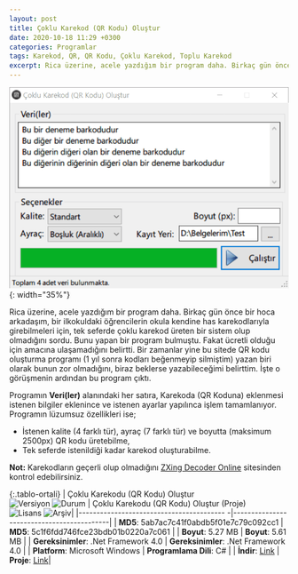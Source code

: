 ```yaml
---
layout: post
title: Çoklu Karekod (QR Kodu) Oluştur
date: 2020-10-18 11:29 +0300
categories: Programlar
tags: Karekod, QR, QR Kodu, Çoklu Karekod, Toplu Karekod
excerpt: Rica üzerine, acele yazdığım bir program daha. Birkaç gün önce bir hoca arkadaşım, bir ilkokuldaki öğrencilerin okula kendine has karekodlarıyla girebilmeleri için, tek seferde çoklu karekod üreten bir sistem olup olmadığını sordu. Bunu yapan bir program bulmuştu. Fakat ücretli olduğu için amacına ulaşamadığını belirtti...
---
```

![coklu-karekod-olustur](/images/programlar/coklu-karekod-olustur.png){: width="35%"}

Rica üzerine, acele yazdığım bir program daha. Birkaç gün önce bir hoca arkadaşım, bir ilkokuldaki öğrencilerin okula kendine has karekodlarıyla girebilmeleri için, tek seferde çoklu karekod üreten bir sistem olup olmadığını sordu. Bunu yapan bir program bulmuştu. Fakat ücretli olduğu için amacına ulaşamadığını belirtti. Bir zamanlar yine bu sitede QR kodu oluşturma programı (1 yıl sonra kodları beğenmeyip silmiştim) yazan biri olarak bunun zor olmadığını, biraz beklerse yazabileceğimi belirttim. İşte o görüşmenin ardından bu program çıktı.

Programın **Veri(ler)** alanındaki her satıra, Karekoda (QR Koduna) eklenmesi istenen bilgiler eklenince ve istenen ayarlar yapılınca işlem tamamlanıyor. Programın lüzumsuz özellikleri ise;

- İstenen kalite (4 farklı tür), ayraç (7 farklı tür) ve boyutta (maksimum 2500px) QR kodu üretebilme,
- Tek seferde istenildiği kadar karekod oluşturabilme. 

**Not:** Karekodların geçerli olup olmadığını [ZXing Decoder Online](https://zxing.org/w/decode.jspx) sitesinden kontrol edebilirsiniz.

{:.tablo-ortali}
| Çoklu Karekodu (QR Kodu) Oluştur <br>![Versiyon](https://img.shields.io/badge/Versiyon-1.00-blueviolet.svg?style=flat) ![Durum](https://img.shields.io/badge/Durum-Çalışıyor-success.svg?style=flat) | Çoklu Karekodu (QR Kodu) Oluştur (Proje)<br>![Lisans](https://img.shields.io/badge/Lisans-MIT-blue.svg?style=flat) ![Arşiv](https://img.shields.io/badge/Arşiv-orange.svg?style=flat)|
|----------------------------------------- -|-------------------------------------------|
| **MD5**: 5ab7ac7c41f0abdb5f01e7c79c092cc1 | **MD5**: 5c1f6fdd746fce23bdb01b0220a7c061 | 
| **Boyut**:  5.27 MB                       | **Boyut**:  5.61 MB                         |
| **Gereksinimler**: .Net Framework 4.0     | **Gereksinimler**: .Net Framework 4.0 |
| **Platform**: Microsoft Windows           | **Programlama Dili**: C# |
| **İndir**: [Link](https://www.dropbox.com/s/4hrrc43yfehvr16/coklu-karekod-olustur.zip?dl=1) | **Proje**: [Link](https://www.dropbox.com/s/1c81rrxalkceaxp/coklu-karekod-olustur-proje.zip?dl=1)|